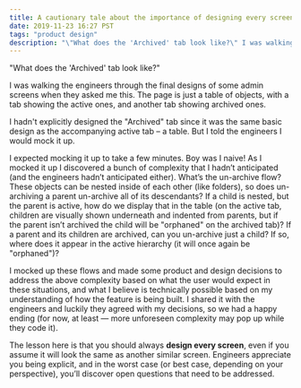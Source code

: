```yaml
---
title: A cautionary tale about the importance of designing every screen
date: 2019-11-23 16:27 PST
tags: "product design"
description: "\"What does the 'Archived' tab look like?\" I was walking the engineers through the final designs of some admin screens when they asked me this. The page is just a table of objects, with a tab showing the active ones, and another tab showing archived ones."
---
```


"What does the 'Archived' tab look like?"

I was walking the engineers through the final designs of some admin screens when they asked me this. The page is just a table of objects, with a tab showing the active ones, and another tab showing archived ones.

I hadn't explicitly designed the "Archived" tab since it was the same basic design as the accompanying active tab – a table. But I told the engineers I would mock it up.

I expected mocking it up to take a few minutes. Boy was I naive! As I mocked it up I discovered a bunch of complexity that I hadn’t anticipated (and the engineers hadn’t anticipated either). What’s the un-archive flow? These objects can be nested inside of each other (like folders), so does un-archiving a parent un-archive all of its descendants? If a child is nested, but the parent is active, how do we display that in the table (on the active tab, children are visually shown underneath and indented from parents, but if the parent isn’t archived the child will be "orphaned" on the archived tab)? If a parent and its children are archived, can you un-archive just a child? If so, where does it appear in the active hierarchy (it will once again be "orphaned")?

I mocked up these flows and made some product and design decisions to address the above complexity based on what the user would expect in these situations, and what I believe is technically possible based on my understanding of how the feature is being built. I shared it with the engineers and luckily they agreed with my decisions, so we had a happy ending (for now, at least — more unforeseen complexity may pop up while they code it).

The lesson here is that you should always **design every screen**, even if you assume it will look the same as another similar screen. Engineers appreciate you being explicit, and in the worst case (or best case, depending on your perspective), you’ll discover open questions that need to be addressed.
